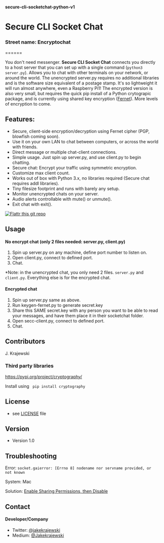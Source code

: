 #### secure-cli-socketchat-python-v1
# Secure CLI Socket Chat
### Street name: Encryptochat
======

You don't need messenger. **Secure CLI Socket Chat** connects you directly to a host server that you can set up with a single command (```python3 server.py```). Allows you to chat with other terminals on your network, or around the world. The unencrypted server.py requires no additional libraries and is the software size equivalent of a postage stamp. It's so lightweight it will run almost anywhere, even a Raspberry Pi1! The encrypted version is also very small, but requires the quick pip install of a Python crytograpic package, and is currently using shared key encryption ([Fernet](https://medium.com/coinmonks/if-youre-struggling-picking-a-crypto-suite-fernet-may-be-the-answer-95196c0fec4b)). More levels of encryption to come. 

## Features:
* Secure, client-side encryption/decryption using Fernet cipher (PGP, blowfish coming soon).
* Use it on your own LAN to chat between computers, or across the world with friends.
* Direct message or multiple chat-client connections.
* Simple usage. Just spin up server.py, and use client.py to begin chatting. 
* Secure chat: Encrypt your traffic using symmetric encryption.
* Customize max client count.
* Works out of box with Python 3.x, no libraries required (Secure chat requires addl libraries).
* Tiny filesize footprint and runs with barely any setup.
* Monitor unencrypted chats on your server.
* Audio alerts controllable with mute() or unmute().
* Exit chat with exit().

[![Flattr this git repo](http://api.flattr.com/button/flattr-badge-large.png)](https://flattr.com/submit/auto?user_id=diamondhawk&url=https://github.com/sachio222/socketchat_v1)

## Usage

#### No encrypt chat (only 2 files needed: server.py, client.py)
1. Spin up server.py on any machine, define port number to listen on. 
2. Open client.py, connect to defined port.
3. Chat.

*Note: in the unencrypted chat, you only need 2 files. ```server.py``` and ```client.py```. Everything else is for the encrypted chat. 

#### Encrypted chat
1. Spin up server.py same as above. 
2. Run keygen-fernet.py to generate secret.key
3. Share this SAME secret.key with any person you want to be able to read your messages, and have them place it in their socketchat folder.
4. Open secc-client.py, connect to defined port. 
5. Chat.

## Contributors
J. Krajewski


### Third party libraries
https://pypi.org/project/cryptography/

Install using ``` pip install cryptography```

## License 
* see [LICENSE](https://github.com/username/sw-name/blob/master/LICENSE.md) file

## Version 
* Version 1.0

## Troubleshooting
Error:
```socket.gaierror: [Errno 8] nodename nor servname provided, or not known```

System: Mac

Solution: [Enable Sharing Permissions, then Disable](https://stackoverflow.com/a/53382881/5369711)

## Contact
#### Developer/Company

* Twitter: [@jakekrajewski](https://twitter.com/jakekrajewski "@jakekrajewski")
* Medium: [@Jakekrajewski](https://medium.com/@Jakekrajewski)

